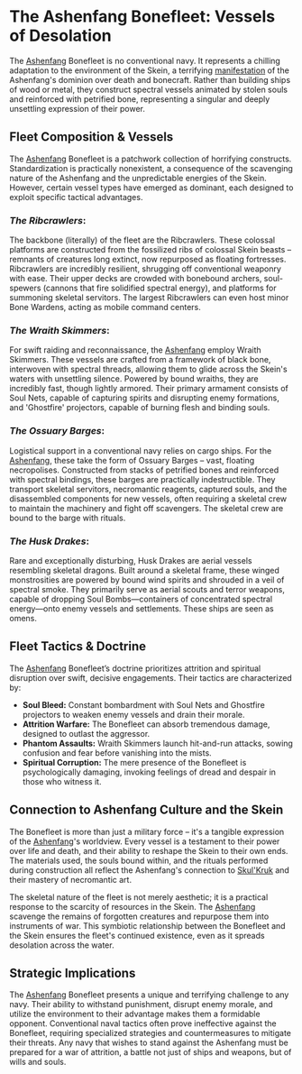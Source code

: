 # The Ashenfang Bonefleet: Vessels of Desolation

The [Ashenfang](/structure/society/clan/ashenfang.md) Bonefleet is no conventional navy. It represents a chilling adaptation to the environment of the Skein, a terrifying [manifestation](/structure/chronological/event/manifestation.md) of the Ashenfang's dominion over death and bonecraft. Rather than building ships of wood or metal, they construct spectral vessels animated by stolen souls and reinforced with petrified bone, representing a singular and deeply unsettling expression of their power.

## Fleet Composition & Vessels

The [Ashenfang](/structure/society/clan/ashenfang.md) Bonefleet is a patchwork collection of horrifying constructs. Standardization is practically nonexistent, a consequence of the scavenging nature of the Ashenfang and the unpredictable energies of the Skein. However, certain vessel types have emerged as dominant, each designed to exploit specific tactical advantages.

### *The Ribcrawlers*:

The backbone (literally) of the fleet are the Ribcrawlers. These colossal platforms are constructed from the fossilized ribs of colossal Skein beasts – remnants of creatures long extinct, now repurposed as floating fortresses. Ribcrawlers are incredibly resilient, shrugging off conventional weaponry with ease. Their upper decks are crowded with bonebound archers, soul-spewers (cannons that fire solidified spectral energy), and platforms for summoning skeletal servitors. The largest Ribcrawlers can even host minor Bone Wardens, acting as mobile command centers.

### *The Wraith Skimmers*:

For swift raiding and reconnaissance, the [Ashenfang](/structure/society/clan/ashenfang.md) employ Wraith Skimmers. These vessels are crafted from a framework of black bone, interwoven with spectral threads, allowing them to glide across the Skein's waters with unsettling silence. Powered by bound wraiths, they are incredibly fast, though lightly armored. Their primary armament consists of Soul Nets, capable of capturing spirits and disrupting enemy formations, and 'Ghostfire' projectors, capable of burning flesh and binding souls.

### *The Ossuary Barges*:

Logistical support in a conventional navy relies on cargo ships. For the [Ashenfang](/structure/society/clan/ashenfang.md), these take the form of Ossuary Barges – vast, floating necropolises. Constructed from stacks of petrified bones and reinforced with spectral bindings, these barges are practically indestructible. They transport skeletal servitors, necromantic reagents, captured souls, and the disassembled components for new vessels, often requiring a skeletal crew to maintain the machinery and fight off scavengers. The skeletal crew are bound to the barge with rituals.

### *The Husk Drakes*:

Rare and exceptionally disturbing, Husk Drakes are aerial vessels resembling skeletal dragons. Built around a skeletal frame, these winged monstrosities are powered by bound wind spirits and shrouded in a veil of spectral smoke. They primarily serve as aerial scouts and terror weapons, capable of dropping Soul Bombs—containers of concentrated spectral energy—onto enemy vessels and settlements. These ships are seen as omens.

## Fleet Tactics & Doctrine

The [Ashenfang](/structure/society/clan/ashenfang.md) Bonefleet’s doctrine prioritizes attrition and spiritual disruption over swift, decisive engagements. Their tactics are characterized by:

*   **Soul Bleed:** Constant bombardment with Soul Nets and Ghostfire projectors to weaken enemy vessels and drain their morale.
*   **Attrition Warfare:** The Bonefleet can absorb tremendous damage, designed to outlast the aggressor.
*   **Phantom Assaults:** Wraith Skimmers launch hit-and-run attacks, sowing confusion and fear before vanishing into the mists.
*   **Spiritual Corruption:** The mere presence of the Bonefleet is psychologically damaging, invoking feelings of dread and despair in those who witness it.

## Connection to Ashenfang Culture and the Skein

The Bonefleet is more than just a military force – it's a tangible expression of the [Ashenfang](/structure/society/clan/ashenfang.md)'s worldview. Every vessel is a testament to their power over life and death, and their ability to reshape the Skein to their own ends. The materials used, the souls bound within, and the rituals performed during construction all reflect the Ashenfang's connection to [Skul'Kruk](/being/titan/skul-kruk.md) and their mastery of necromantic art.

The skeletal nature of the fleet is not merely aesthetic; it is a practical response to the scarcity of resources in the Skein. The [Ashenfang](/structure/society/clan/ashenfang.md) scavenge the remains of forgotten creatures and repurpose them into instruments of war. This symbiotic relationship between the Bonefleet and the Skein ensures the fleet's continued existence, even as it spreads desolation across the water.

## Strategic Implications

The [Ashenfang](/structure/society/clan/ashenfang.md) Bonefleet presents a unique and terrifying challenge to any navy. Their ability to withstand punishment, disrupt enemy morale, and utilize the environment to their advantage makes them a formidable opponent. Conventional naval tactics often prove ineffective against the Bonefleet, requiring specialized strategies and countermeasures to mitigate their threats. Any navy that wishes to stand against the Ashenfang must be prepared for a war of attrition, a battle not just of ships and weapons, but of wills and souls.
